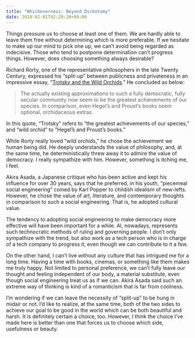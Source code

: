 ```yaml
---
title: "Whicheverness: Beyond Dichotomy"
date: 2018-02-01T02:29:20+09:00
---
```


Things pressure us to choose at least one of them. We are hardly able to leave them free without determining which is more preferable. If we hesitate to make up our mind to pick one up, we can’t avoid being regarded as indecisive. Those who tend to postpone determination can’t progress things. However, does choosing something always desirable?

Richard Rorty, one of the representative philosophers in the late Twenty Century, expressed his “split-up” between publicness and privateness in an impressive essay, “<a href="http://www.philosophy.uncc.edu/mleldrid/cmt/rrtwo.html">Trotsky and the Wild Orchids</a>.” He concluded as below:

<blockquote>
  The actually existing approximations to such a fully democratic, fully secular community now seem to be the greatest achievements of our species. In comparison, even Hegel’s and Proust’s books seem optional, orchidaceous extras.
</blockquote>

In this quote, “Trotsky” refers to “the greatest achievements of our species,” and “wild orchid” to “Hegel’s and Proust’s books.”

While Rorty really loved “wild orchids,” he chose the achievement we human being did. He deeply understands the value of philosophy, and, at the same time, he deterministically threw away it to admire the value of democracy. I really sympathize with him. However, something is itching me, I feel.

Akira Asada, a Japanese critique who has been active and kept his influence for over 30 years, says that he preferred, in his youth, “piecemeal social engineering” coined by Karl Popper to childish idealism of new-lefts. However, he chose the value of art, literature, and contemporary thoughts in comparison to such a social engineering. That is, he adopted cultural value.

The tendency to adopting social engineering to make democracy more effective will have been important for a while. AI, nowadays, represents such technocratic methods of ruling and governing people. I don’t only sympathize with the trend, but also work as a tech person who is in charge of a tech company to progress it, even though we can contribute to it a few.

On the other hand, I can’t live without any culture that has intrigued me for a long time. Having a time with books, cinemas, or something like them makes me truly happy. Not limited to personal preference, we can’t fully leave our thought and feeling independent of our body, a material substitute, even though social engineering treat us as if we can. Akira Asada said such an extreme way of thinking is kind of a romanticism that is far from coolness.

I’m wondering if we can leave the necessity of “split-up” to be hung in midair or not. I’d like to realize, at the same time, both of the two sides to achieve our goal to be good in the world which can be both beautiful and harsh. It is definitely certain a choice, too. However, I think the choice I’ve made here is better than one that forces us to choose which side, usefulness or beauty.
